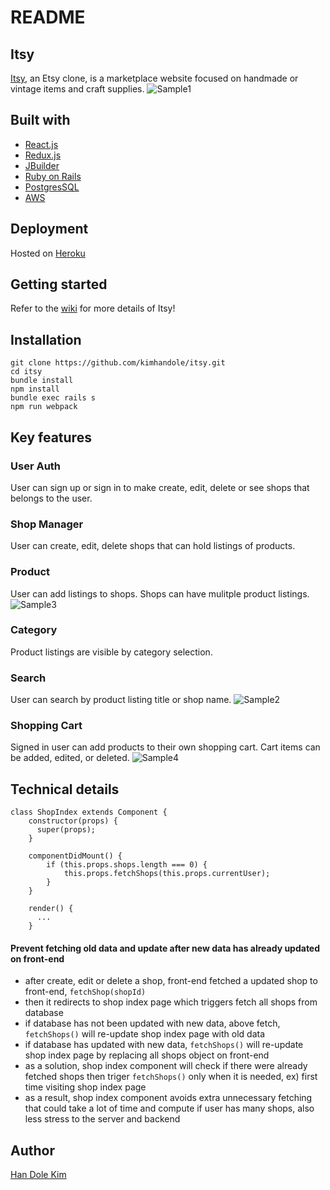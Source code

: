 # README
## Itsy
[Itsy](https://etsycloneitsy.com), an Etsy clone, is a marketplace website focused on handmade or vintage items and craft supplies.
![Sample1](./screenshot/sample1.png)

## Built with
* [React.js](https://reactjs.org/)
* [Redux.js](https://redux.js.org/)
* [JBuilder](https://github.com/rails/jbuilder)
* [Ruby on Rails](https://rubyonrails.org/)
* [PostgresSQL](https://www.postgresql.org/)
* [AWS](https://aws.amazon.com)

## Deployment
Hosted on [Heroku](https://www.heroku.com/)

## Getting started
Refer to the [wiki](https://github.com/kimhandole/itsy/wiki) for more details of Itsy!

## Installation
```
git clone https://github.com/kimhandole/itsy.git
cd itsy
bundle install
npm install
bundle exec rails s
npm run webpack
```

## Key features
### User Auth 
User can sign up or sign in to make create, edit, delete or see shops that belongs to the user. 

### Shop Manager
User can create, edit, delete shops that can hold listings of products.

### Product
User can add listings to shops. Shops can have mulitple product listings.
![Sample3](./screenshot/sample3.png)


### Category
Product listings are visible by category selection. 

### Search
User can search by product listing title or shop name.
![Sample2](./screenshot/sample2.png)


### Shopping Cart 
Signed in user can add products to their own shopping cart. Cart items can be added, edited, or deleted.
![Sample4](./screenshot/sample4.png)


## Technical details
```
class ShopIndex extends Component {
    constructor(props) {
      super(props);
    }
    
    componentDidMount() {
        if (this.props.shops.length === 0) {
            this.props.fetchShops(this.props.currentUser);
        }
    }
    
    render() {
      ...
    }
```
#### Prevent fetching old data and update after new data has already updated on front-end 
* after create, edit or delete a shop, front-end fetched a updated shop to front-end, `fetchShop(shopId)`
* then it redirects to shop index page which triggers fetch all shops from database
* if database has not been updated with new data, above fetch, `fetchShops()` will re-update shop index page with old data
* if database has updated with new data, `fetchShops()` will re-update shop index page by replacing all shops object on front-end
* as a solution, shop index component will check if there were already fetched shops then triger `fetchShops()` only when it is needed, ex) first time visiting shop index page 
* as a result, shop index component avoids extra unnecessary fetching that could take a lot of time and compute if user has many shops, also less stress to the server and backend

## Author
[Han Dole Kim](https://handolekim.com/)